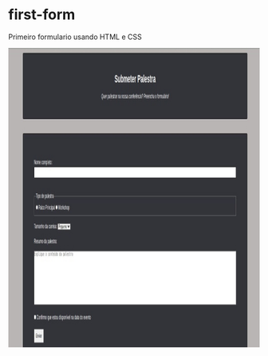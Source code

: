 # first-form
Primeiro formulario usando HTML e CSS

<img height="600" src="print.jpeg" style="max-width: 100%;"> 
